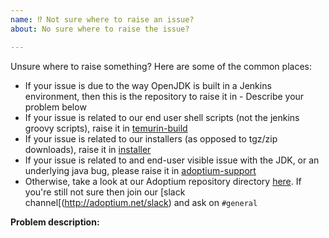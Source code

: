 ```yaml
---
name: ⁉️ Not sure where to raise an issue?
about: No sure where to raise the issue?

---
```


Unsure where to raise something? Here are some of the common places:

- If your issue is due to the way OpenJDK is built in a Jenkins environment, then this is the repository to raise it in - Describe your problem below
- If your issue is related to our end user shell scripts (not the jenkins groovy scripts), raise it in [temurin-build](https://github.com/adoptium/temurin-build/)
- If your issue is related to our installers (as opposed to tgz/zip downloads), raise it in [installer](https://github.com/adoptium/installer)
- If your issue is related to and end-user visible issue with the JDK, or an underlying java bug, please raise it in [adoptium-support](https://github.com/adoptium/adoptium-support/issues)
- Otherwise, take a look at our Adoptium repository directory [here](https://github.com/adoptium/adoptium/#Eclipse-Adoptium). If you're still not sure then join our [slack channel[(http://adoptium.net/slack) and ask on `#general`

**Problem description:**
